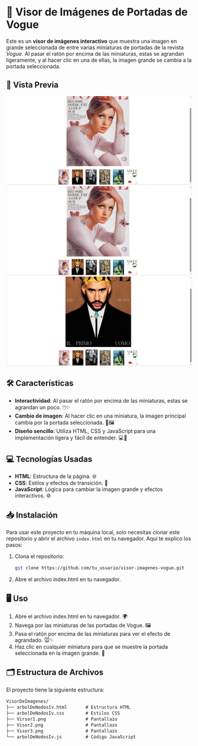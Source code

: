 # 📸 Visor de Imágenes de Portadas de Vogue

Este es un **visor de imágenes interactivo** que muestra una imagen en grande seleccionada de entre varias miniaturas de portadas de la revista *Vogue*. Al pasar el ratón por encima de las miniaturas, estas se agrandan ligeramente, y al hacer clic en una de ellas, la imagen grande se cambia a la portada seleccionada.

## 👀 Vista Previa

![Vista Previa](Virsor1.png)
![Vista Previa](Visor2.png)
![Vista Previa](Visor3.png)

## 🛠️ Características

- **Interactividad**: Al pasar el ratón por encima de las miniaturas, estas se agrandan un poco. 🖱️✨
- **Cambio de imagen**: Al hacer clic en una miniatura, la imagen principal cambia por la portada seleccionada. 🔄🖼️
- **Diseño sencillo**: Utiliza HTML, CSS y JavaScript para una implementación ligera y fácil de entender. 💻📱

## 💻 Tecnologías Usadas

- **HTML**: Estructura de la página. 🌐
- **CSS**: Estilos y efectos de transición. 🎨
- **JavaScript**: Lógica para cambiar la imagen grande y efectos interactivos. ⚙️

## 📥 Instalación

Para usar este proyecto en tu máquina local, solo necesitas clonar este repositorio y abrir el archivo `index.html` en tu navegador. Aquí te explico los pasos:

1. Clona el repositorio:
      ```bash
   git clone https://github.com/tu_usuario/visor-imagenes-vogue.git
      
3. Abre el archivo index.html en tu navegador.

## 🖥️ Uso

1. Abre el archivo index.html en tu navegador. 🌍
2. Navega por las miniaturas de las portadas de Vogue. 🖼️
3. Pasa el ratón por encima de las miniaturas para ver el efecto de agrandado. 🐭✨
4. Haz clic en cualquier miniatura para que se muestre la portada seleccionada en la imagen grande. 📸

## 🗂️ Estructura de Archivos

El proyecto tiene la siguiente estructura:

```plaintext
VisorDeImagenes/
├── arbolDeNodosIv.html       # Estructura HTML
├── arbolDeNodosIv.css        # Estilos CSS
├── Virsor1.png               # Pantallazo
├── Visor2.png                # Pantallazo
├── Visor3.png                # Pantallazo
└── arbolDeNodosIv.js         # Código JavaScript   
